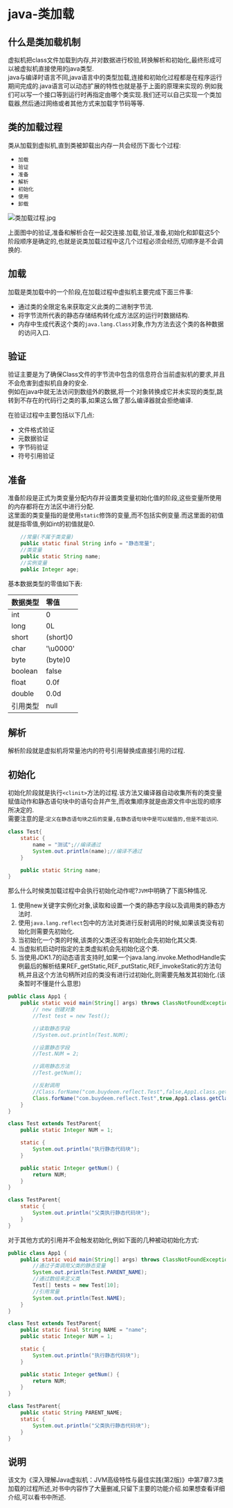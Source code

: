 # java-类加载

## 什么是类加载机制

虚拟机把class文件加载到内存,并对数据进行校验,转换解析和初始化,最终形成可以被虚拟机直接使用的java类型.  
java与编译时语言不同,java语言中的类型加载,连接和初始化过程都是在程序运行期间完成的.java语言可以动态扩展的特性也就是基于上面的原理来实现的.例如我们可以写一个接口等到运行时再指定由哪个类实现.我们还可以自己实现一个类加载器,然后通过网络或者其他方式来加载字节码等等.  

## 类的加载过程

类从加载到虚拟机,直到类被卸载出内存一共会经历下面七个过程:  

- ```加载```
- ```验证```
- ```准备```
- ```解析```
- ```初始化```
- ```使用```
- ```卸载```

![类加载过程.jpg](https://i.loli.net/2020/08/04/bDAcLIhe98Ral67.png)  

上面图中的验证,准备和解析合在一起交连接.加载,验证,准备,初始化和卸载这5个阶段顺序是确定的,也就是说类加载过程中这几个过程必须会经历,切顺序是不会调换的.

## 加载

加载是类加载中的一个阶段,在加载过程中虚拟机主要完成下面三件事:  

- 通过类的全限定名来获取定义此类的二进制字节流.
- 将字节流所代表的静态存储结构转化成方法区的运行时数据结构.
- 内存中生成代表这个类的```java.lang.Class```对象,作为方法去这个类的各种数据的访问入口.

## 验证

验证主要是为了确保Class文件的字节流中包含的信息符合当前虚拟机的要求,并且不会危害到虚拟机自身的安全.  
例如在java中就无法访问到数组外的数据,将一个对象转换成它并未实现的类型,跳转到不存在的代码行之类的事,如果这么做了那么编译器就会拒绝编译.  

在验证过程中主要包括以下几点:  

- 文件格式验证
- 元数据验证
- 字节码验证
- 符号引用验证

## 准备

准备阶段是正式为类变量分配内存并设置类变量初始化值的阶段,这些变量所使用的内存都将在方法区中进行分配.  
这里面的类变量指的是使用```static```修饰的变量,而不包括实例变量.而这里面的初值就是指零值,例如int的初值就是0.  

```java
    //常量(不属于类变量)
    public static final String info = "静态常量";
    //类变量
    public static String name;
    //实例变量
    public Integer age;
```

基本数据类型的零值如下表:  

|数据类型|零值|
|:---|:---|
|int|0|
|long|0L|
|short|(short)0|
|char|'\u0000'|
|byte|(byte)0|
|boolean|false|
|float|0.0f|
|double|0.0d|
|引用类型|null|

## 解析

解析阶段就是虚拟机将常量池内的符号引用替换成直接引用的过程.  

## 初始化

初始化阶段就是执行```<clinit>```方法的过程.该方法又编译器自动收集所有的类变量赋值动作和静态语句块中的语句合并产生,而收集顺序就是由源文件中出现的顺序所决定的.  
需要注意的是:```定义在静态语句块之后的变量,在静态语句块中是可以赋值的,但是不能访问```.

```java
class Test{
    static {
        name = "测试";//编译通过
        System.out.println(name);//编译不通过
    }

    public static String name;
}
```

那么什么时候类加载过程中会执行初始化动作呢?```JVM```中明确了下面5种情况.  

1. 使用new关键字实例化对象,读取和设置一个类的静态字段以及调用类的静态方法时.
2. 使用```java.lang.reflect```包中的方法对类进行反射调用的时候,如果该类没有初始化则需要先初始化.
3. 当初始化一个类的时候,该类的父类还没有初始化会先初始化其父类.
4. 当虚拟机启动时指定的主类虚拟机会先初始化这个类.
5. 当使用JDK1.7的动态语言支持时,如果一个java.lang.invoke.MethodHandle实例最后的解析结果REF_getStatic,REF_putStatic,REF_invokeStatic的方法句柄,并且这个方法句柄所对应的类没有进行过初始化,则需要先触发其初始化.(该条暂时不懂是什么意思)  

```java
public class App1 {
    public static void main(String[] args) throws ClassNotFoundException {
        // new 创建对象
        //Test test = new Test();

        //读取静态字段
        //System.out.println(Test.NUM);

        //设置静态字段
        //Test.NUM = 2;

        //调用静态方法
        //Test.getNum();

        //反射调用
        //Class.forName("com.buydeem.reflect.Test",false,App1.class.getClassLoader());//不会
        Class.forName("com.buydeem.reflect.Test",true,App1.class.getClassLoader());//会
    }
}

class Test extends TestParent{
    public static Integer NUM = 1;

    static {
        System.out.println("执行静态代码块");
    }

    public static Integer getNum() {
        return NUM;
    }
}

class TestParent{
    static {
        System.out.println("父类执行静态代码块");
    }
}
```

对于其他方式的引用并不会触发初始化,例如下面的几种被动初始化方式:  

```java
public class App1 {
    public static void main(String[] args) throws ClassNotFoundException {
        //通过子类调用父类的静态变量
        System.out.println(Test.PARENT_NAME);
        //通过数组来定义类
        Test[] tests = new Test[10];
        //引用常量
        System.out.println(Test.NAME);
    }
}

class Test extends TestParent{
    public static final String NAME = "name";
    public static Integer NUM = 1;

    static {
        System.out.println("执行静态代码块");
    }

    public static Integer getNum() {
        return NUM;
    }
}

class TestParent{
    public static String PARENT_NAME;
    static {
        System.out.println("父类执行静态代码块");
    }
}
```

## 说明

该文为《深入理解Java虚拟机：JVM高级特性与最佳实践(第2版)》中第7章7.3类加载的过程所述,对书中内容作了大量删减,只留下主要的功能介绍.如果想查看详细介绍,可以看书中所述.
